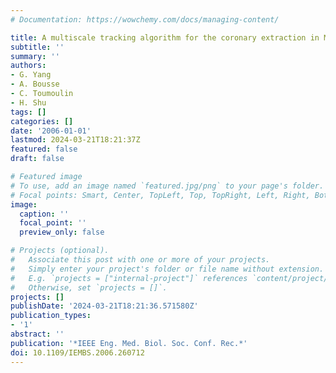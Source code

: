 ```yaml
---
# Documentation: https://wowchemy.com/docs/managing-content/

title: A multiscale tracking algorithm for the coronary extraction in MSCT angiography
subtitle: ''
summary: ''
authors:
- G. Yang
- A. Bousse
- C. Toumoulin
- H. Shu
tags: []
categories: []
date: '2006-01-01'
lastmod: 2024-03-21T18:21:37Z
featured: false
draft: false

# Featured image
# To use, add an image named `featured.jpg/png` to your page's folder.
# Focal points: Smart, Center, TopLeft, Top, TopRight, Left, Right, BottomLeft, Bottom, BottomRight.
image:
  caption: ''
  focal_point: ''
  preview_only: false

# Projects (optional).
#   Associate this post with one or more of your projects.
#   Simply enter your project's folder or file name without extension.
#   E.g. `projects = ["internal-project"]` references `content/project/deep-learning/index.md`.
#   Otherwise, set `projects = []`.
projects: []
publishDate: '2024-03-21T18:21:36.571580Z'
publication_types:
- '1'
abstract: ''
publication: '*IEEE Eng. Med. Biol. Soc. Conf. Rec.*'
doi: 10.1109/IEMBS.2006.260712
---
```

